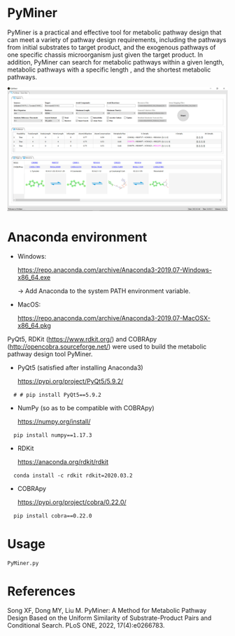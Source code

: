 # PyMiner
PyMiner is a practical and effective tool for metabolic pathway design that can meet a variety of pathway design requirements, including the pathways from initial substrates to target product, and the exogenous pathways of one specific chassis microorganism just given the target product. In addition, PyMiner can search for metabolic pathways within a given length, metabolic pathways with a specific length , and the shortest metabolic pathways.

<img src="https://github.com/CC-SXF/PyMiner/blob/main/PyMiner.jpg" width="800" />

# Anaconda environment

+ Windows:

  https://repo.anaconda.com/archive/Anaconda3-2019.07-Windows-x86_64.exe

  -> Add Anaconda to the system PATH environment variable.
+ MacOS:

  https://repo.anaconda.com/archive/Anaconda3-2019.07-MacOSX-x86_64.pkg

PyQt5, RDKit (https://www.rdkit.org/) and COBRApy (http://opencobra.sourceforge.net/) were used to build the metabolic pathway design tool PyMiner.

+ PyQt5 (satisfied after installing Anaconda3)
  
  https://pypi.org/project/PyQt5/5.9.2/
```
  # # pip install PyQt5==5.9.2
```

+ NumPy (so as to be compatible with COBRApy)
  
  https://numpy.org/install/
```
  pip install numpy==1.17.3
```

+ RDKit
  
  https://anaconda.org/rdkit/rdkit
```
  conda install -c rdkit rdkit=2020.03.2
```

+ COBRApy
  
  https://pypi.org/project/cobra/0.22.0/
```
  pip install cobra==0.22.0
```

# Usage
```
PyMiner.py
```

# References
Song XF, Dong MY, Liu M. PyMiner: A Method for Metabolic Pathway Design Based on the Uniform Similarity of Substrate-Product Pairs and Conditional Search. PLoS ONE, 2022, 17(4):e0266783.
